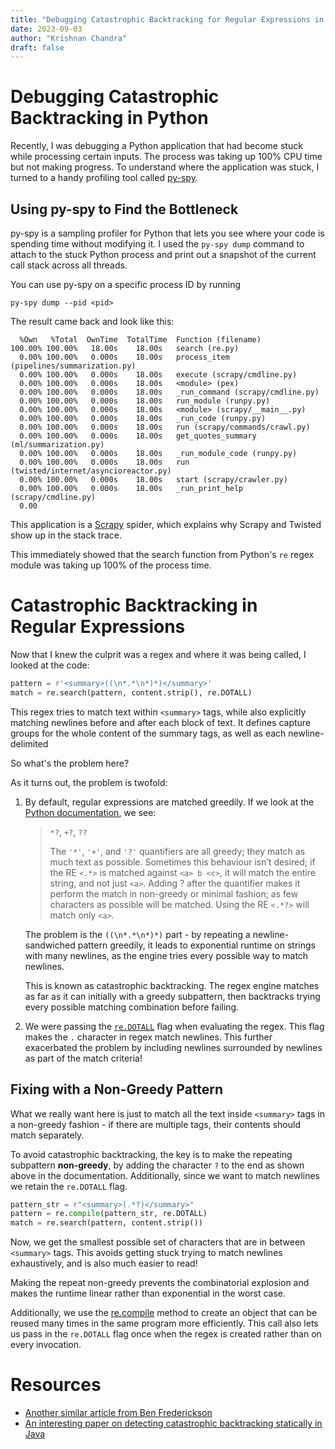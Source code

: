 ```yaml
---
title: "Debugging Catastrophic Backtracking for Regular Expressions in Python"
date: 2023-09-03
author: "Krishnan Chandra"
draft: false
---
```


# Debugging Catastrophic Backtracking in Python

Recently, I was debugging a Python application that had become stuck while processing certain inputs. The process was taking up 100% CPU time but not making progress. To understand where the application was stuck, I turned to a handy profiling tool called [py-spy](https://github.com/benfred/py-spy).

## Using py-spy to Find the Bottleneck

py-spy is a sampling profiler for Python that lets you see where your code is spending time without modifying it. I used the `py-spy dump` command to attach to the stuck Python process and print out a snapshot of the current call stack across all threads.

You can use py-spy on a specific process ID by running

```shell
py-spy dump --pid <pid>
```

The result came back and look like this:

```shell
  %Own   %Total  OwnTime  TotalTime  Function (filename)
100.00% 100.00%   18.00s    18.00s   search (re.py)
  0.00% 100.00%   0.000s    18.00s   process_item (pipelines/summarization.py)
  0.00% 100.00%   0.000s    18.00s   execute (scrapy/cmdline.py)
  0.00% 100.00%   0.000s    18.00s   <module> (pex)
  0.00% 100.00%   0.000s    18.00s   _run_command (scrapy/cmdline.py)
  0.00% 100.00%   0.000s    18.00s   run_module (runpy.py)
  0.00% 100.00%   0.000s    18.00s   <module> (scrapy/__main__.py)
  0.00% 100.00%   0.000s    18.00s   _run_code (runpy.py)
  0.00% 100.00%   0.000s    18.00s   run (scrapy/commands/crawl.py)
  0.00% 100.00%   0.000s    18.00s   get_quotes_summary (ml/summarization.py)
  0.00% 100.00%   0.000s    18.00s   _run_module_code (runpy.py)
  0.00% 100.00%   0.000s    18.00s   run (twisted/internet/asyncioreactor.py)
  0.00% 100.00%   0.000s    18.00s   start (scrapy/crawler.py)
  0.00% 100.00%   0.000s    18.00s   _run_print_help (scrapy/cmdline.py)
  0.00
```

This application is a [Scrapy](https://scrapy.org/) spider, which explains why Scrapy and Twisted show up in the stack trace.

This immediately showed that the search function from Python's `re` regex module was taking up 100% of the process time.

# Catastrophic Backtracking in Regular Expressions

Now that I knew the culprit was a regex and where it was being called, I looked at the code:

```python
pattern = r'<summary>((\n*.*\n*)*)</summary>'
match = re.search(pattern, content.strip(), re.DOTALL)
```

This regex tries to match text within `<summary>` tags, while also explicitly matching newlines before and after each block of text. It defines capture groups for the whole content of the summary tags, as well as each newline-delimited

So what's the problem here?

As it turns out, the problem is twofold:

1. By default, regular expressions are matched greedily. If we look at the [Python documentation](https://docs.python.org/3/library/re.html#regular-expression-syntax), we see:

    > `*?`, `+?`, `??`
    >
    > The `'*'`, `'+'`, and `'?'` quantifiers are all greedy; they match as much text as possible. Sometimes this behaviour isn’t desired; if the RE `<.*>` is matched against `<a> b <c>`, it will match the entire string, and not just `<a>`. Adding ? after the quantifier makes it perform the match in non-greedy or minimal fashion; as few characters as possible will be matched. Using the RE `<.*?>` will match only `<a>`.

    The problem is the `((\n*.*\n*)*)` part - by repeating a newline-sandwiched pattern greedily, it leads to exponential runtime on strings with many newlines, as the engine tries every possible way to match newlines.

    This is known as catastrophic backtracking. The regex engine matches as far as it can initially with a greedy subpattern, then backtracks trying every possible matching combination before failing.

2. We were passing the [`re.DOTALL`](https://docs.python.org/3/library/re.html#re.DOTALL) flag when evaluating the regex. This flag makes the `.` character in regex match newlines. This further exacerbated the problem by including newlines surrounded by newlines as part of the match criteria!

## Fixing with a Non-Greedy Pattern

What we really want here is just to match all the text inside `<summary>` tags in a non-greedy fashion - if there are multiple tags, their contents should match separately.

To avoid catastrophic backtracking, the key is to make the repeating subpattern **non-greedy**, by adding the character `?` to the end as shown above in the documentation. Additionally, since we want to match newlines we retain the `re.DOTALL` flag.

```python
pattern_str = r"<summary>(.*?)</summary>"
pattern = re.compile(pattern_str, re.DOTALL)
match = re.search(pattern, content.strip())
```

Now, we get the smallest possible set of characters that are in between `<summary>` tags. This avoids getting stuck trying to match newlines exhaustively, and is also much easier to read!

Making the repeat non-greedy prevents the combinatorial explosion and makes the runtime linear rather than exponential in the worst case.

Additionally, we use the [re.compile](https://docs.python.org/3/library/re.html#re.compile) method to create an object that can be reused many times in the same program more efficiently. This call also lets us pass in the `re.DOTALL` flag once when the regex is created rather than on every invocation.


# Resources

* [Another similar article from Ben Frederickson](https://www.benfrederickson.com/python-catastrophic-regular-expressions-and-the-gil/)
* [An interesting paper on detecting catastrophic backtracking statically in Java](https://arxiv.org/abs/1405.5599)
